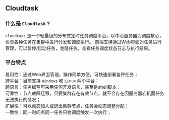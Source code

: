 ## Cloudtask  

### 什么是 `Cloudtask` ?

`cloudtask` 是一个轻量级的分布式定时任务调度平台，以中心服务器为调度核心，负责各种任务在集群中进行分发和调度执行。
前端支持通过Web界面对任务进行管理，可以暂停/启动任务，克隆任务，查看任务调度状态日志与执行结果。  

### 平台特点

易用性：通过Web界面管理，操作简单方便，可快速部署各种任务；  
跨平台：目前支持 `Windows` 和 `Linux` 两个平台；   
跨语言：任务编写可采用任何开发语言，甚至是shell脚本；   
可靠性：节点故障迁移，只要集群存在有效节点，就不会存在因服务器宕机而任务无法执行的情况；   
扩展性：可以动态加入或退出集群节点，任务会动态调整分配；   
一致性：同一时间点同一任务只会调度触发一次执行；   
